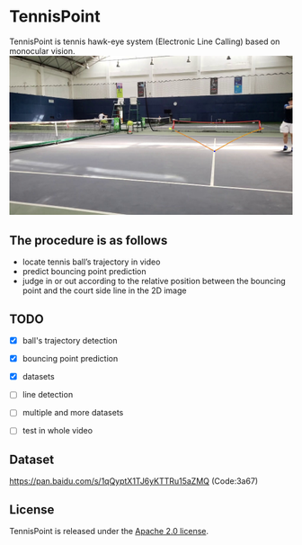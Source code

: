 # TennisPoint
TennisPoint is tennis hawk-eye system (Electronic Line Calling) based on monocular vision.
![T](./0301_slow_in-hard.jpg)

## The procedure is as follows 
* locate tennis ball’s trajectory in video
* predict bouncing point prediction
* judge in or out according to the relative position between the bouncing point and the court side line in the 2D image

## TODO
* [X] ball's trajectory detection
* [X] bouncing point prediction
* [X] datasets 
* [ ] line detection
* [ ] multiple and more datasets
* [ ] test in whole video 


## Dataset
https://pan.baidu.com/s/1qQyptX1TJ6yKTTRu15aZMQ  (Code:3a67) 

## License
TennisPoint is released under the [Apache 2.0 license](LICENSE).
